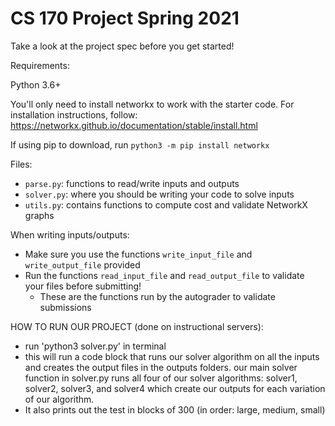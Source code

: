 # CS 170 Project Spring 2021

Take a look at the project spec before you get started!

Requirements:

Python 3.6+

You'll only need to install networkx to work with the starter code. For installation instructions, follow: https://networkx.github.io/documentation/stable/install.html

If using pip to download, run `python3 -m pip install networkx`


Files:
- `parse.py`: functions to read/write inputs and outputs
- `solver.py`: where you should be writing your code to solve inputs
- `utils.py`: contains functions to compute cost and validate NetworkX graphs

When writing inputs/outputs:
- Make sure you use the functions `write_input_file` and `write_output_file` provided
- Run the functions `read_input_file` and `read_output_file` to validate your files before submitting!
  - These are the functions run by the autograder to validate submissions


HOW TO RUN OUR PROJECT (done on instructional servers):
- run 'python3 solver.py' in terminal
- this will run a code block that runs our solver algorithm on all the inputs and creates the output files in the outputs folders. our main solver function in solver.py runs all four of our solver algorithms: solver1, solver2, solver3, and solver4 which create our outputs for each variation of our algorithm.
- It also prints out the test in blocks of 300 (in order: large, medium, small)